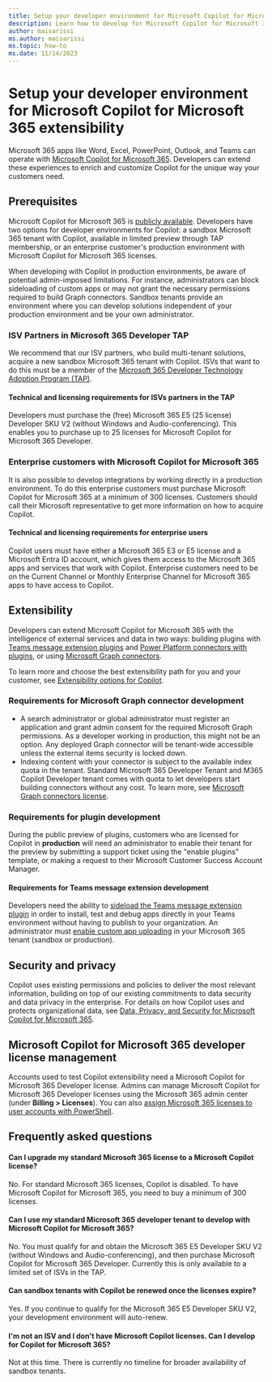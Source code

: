 ```yaml
---
title: Setup your developer environment for Microsoft Copilot for Microsoft 365 extensibility
description: Learn how to develop for Microsoft Copilot for Microsoft 365 in your environment
author: maisarissi
ms.author: maisarissi
ms.topic: how-to
ms.date: 11/14/2023
---
```


# Setup your developer environment for Microsoft Copilot for Microsoft 365 extensibility

Microsoft 365 apps like Word, Excel, PowerPoint, Outlook, and Teams can operate with [Microsoft Copilot for Microsoft 365](index.md). Developers can extend these experiences to enrich and customize Copilot for the unique way your customers need.

## Prerequisites

Microsoft Copilot for Microsoft 365 is [publicly available](https://techcommunity.microsoft.com/t5/microsoft-365-copilot/microsoft-365-copilot-is-generally-available/ba-p/3969331). Developers have two options for developer environments for Copilot: a sandbox Microsoft 365 tenant with Copilot, available in limited preview through TAP membership, or an enterprise customer's production environment with Microsoft Copilot for Microsoft 365 licenses.

When developing with Copilot in production environments, be aware of potential admin-imposed limitations. For instance, administrators can block sideloading of custom apps or may not grant the necessary permissions required to build Graph connectors. Sandbox tenants provide an environment where you can develop solutions independent of your production environment and be your own administrator.

### ISV Partners in Microsoft 365 Developer TAP

We recommend that our ISV partners, who build multi-tenant solutions, acquire a new sandbox Microsoft 365 tenant with Copilot. ISVs that want to do this must be a member of the [Microsoft 365 Developer Technology Adoption Program (TAP)](https://aka.ms/m365devtap).

#### Technical and licensing requirements for ISVs partners in the TAP

Developers must purchase the (free) Microsoft 365 E5 (25 license) Developer SKU V2 (without Windows and Audio-conferencing). This enables you to purchase up to 25 licenses for Microsoft Copilot for Microsoft 365 Developer.

### Enterprise customers with Microsoft Copilot for Microsoft 365

It is also possible to develop integrations by working directly in a production environment. To do this enterprise customers must purchase Microsoft Copilot for Microsoft 365 at a minimum of 300 licenses. Customers should call their Microsoft representative to get more information on how to acquire Copilot.

#### Technical and licensing requirements for enterprise users

Copilot users must have either a Microsoft 365 E3 or E5 license and a Microsoft Entra ID account, which gives them access to the Microsoft 365 apps and services that work with Copilot. Enterprise customers need to be on the Current Channel or Monthly Enterprise Channel for Microsoft 365 apps to have access to Copilot.

## Extensibility

Developers can extend Microsoft Copilot for Microsoft 365 with the intelligence of external services and data in two ways: building plugins with [Teams message extension plugins](overview-message-extension-bot.md) and [Power Platform connectors with plugins](overview-power-platform.md), or using [Microsoft Graph connectors](overview-graph-connector.md).

To learn more and choose the best extensibility path for you and your customer, see [Extensibility options for Copilot](decision-guide.md).

### Requirements for Microsoft Graph connector development

- A search administrator or global administrator must register an application and grant admin consent for the required Microsoft Graph permissions. As a developer working in production, this might not be an option. Any deployed Graph connector will be tenant-wide accessible unless the external items security is locked down.
- Indexing content with your connector is subject to the available index quota in the tenant. Standard Microsoft 365 Developer Tenant and M365 Copilot Developer tenant comes with quota to let developers start building connectors without any cost. To learn more, see [Microsoft Graph connectors license](/microsoftsearch/licensing).

### Requirements for plugin development

During the public preview of plugins, customers who are licensed for Copilot in **production** will need an administrator to enable their tenant for the preview by submitting a support ticket using the "enable plugins" template, or making a request to their Microsoft Customer Success Account Manager.

#### Requirements for Teams message extension development

Developers need the ability to [sideload the Teams message extension plugin](/microsoftteams/platform/concepts/deploy-and-publish/apps-upload) in order to install, test and debug apps directly in your Teams environment without having to publish to your organization. An administrator must [enable custom app uploading](/microsoftteams/teams-custom-app-policies-and-settings#allow-users-to-upload-custom-apps) in your Microsoft 365 tenant (sandbox or production).

## Security and privacy

Copilot uses existing permissions and policies to deliver the most relevant information, building on top of our existing commitments to data security and data privacy in the enterprise. For details on how Copilot uses and protects organizational data, see [Data, Privacy, and Security for Microsoft Copilot for Microsoft 365](/microsoft-365-copilot/microsoft-365-copilot-privacy).

## Microsoft Copilot for Microsoft 365 developer license management

Accounts used to test Copilot extensibility need a Microsoft Copilot for Microsoft 365 Developer license. Admins can manage Microsoft Copilot for Microsoft 365 Developer licenses using the Microsoft 365 admin center (under **Billing > Licenses**). You can also [assign Microsoft 365 licenses to user accounts with PowerShell](/microsoft-365/enterprise/assign-licenses-to-user-accounts-with-microsoft-365-powershell).

## Frequently asked questions

<!-- markdownlint-disable MD001 -->
#### Can I upgrade my standard Microsoft 365 license to a Microsoft Copilot license?

No. For standard Microsoft 365 licenses, Copilot is disabled. To have Microsoft Copilot for Microsoft 365, you need to buy a minimum of 300 licenses.

#### Can I use my standard Microsoft 365 developer tenant to develop with Microsoft Copilot for Microsoft 365?

No. You must qualify for and obtain the Microsoft 365 E5 Developer SKU V2 (without Windows and Audio-conferencing), and then purchase Microsoft Copilot for Microsoft 365 Developer. Currently this is only available to a limited set of ISVs in the TAP.

#### Can sandbox tenants with Copilot be renewed once the licenses expire?

Yes. If you continue to qualify for the Microsoft 365 E5 Developer SKU V2, your development environment will auto-renew.

#### I'm not an ISV and I don't have Microsoft Copilot licenses. Can I develop for Copilot for Microsoft 365?

Not at this time. There is currently no timeline for broader availability of sandbox tenants.
<!-- markdownlint-enable MD001 -->
